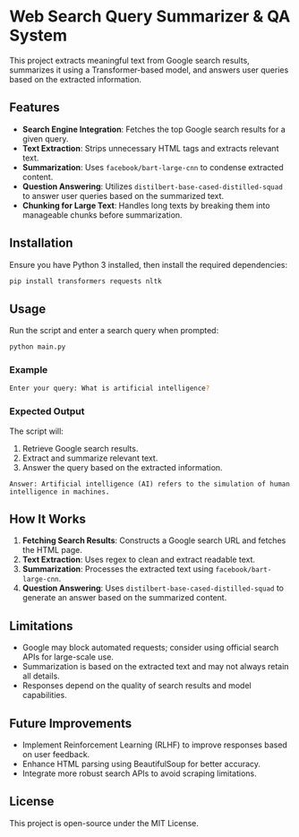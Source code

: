 # Web Search Query Summarizer & QA System

This project extracts meaningful text from Google search results, summarizes it using a Transformer-based model, and answers user queries based on the extracted information.

## Features
- **Search Engine Integration**: Fetches the top Google search results for a given query.
- **Text Extraction**: Strips unnecessary HTML tags and extracts relevant text.
- **Summarization**: Uses `facebook/bart-large-cnn` to condense extracted content.
- **Question Answering**: Utilizes `distilbert-base-cased-distilled-squad` to answer user queries based on the summarized text.
- **Chunking for Large Text**: Handles long texts by breaking them into manageable chunks before summarization.

## Installation
Ensure you have Python 3 installed, then install the required dependencies:

```bash
pip install transformers requests nltk
```

## Usage
Run the script and enter a search query when prompted:

```bash
python main.py
```

### Example
```bash
Enter your query: What is artificial intelligence?
```

### Expected Output
The script will:
1. Retrieve Google search results.
2. Extract and summarize relevant text.
3. Answer the query based on the extracted information.

```plaintext
Answer: Artificial intelligence (AI) refers to the simulation of human intelligence in machines.
```

## How It Works
1. **Fetching Search Results**: Constructs a Google search URL and fetches the HTML page.
2. **Text Extraction**: Uses regex to clean and extract readable text.
3. **Summarization**: Processes the extracted text using `facebook/bart-large-cnn`.
4. **Question Answering**: Uses `distilbert-base-cased-distilled-squad` to generate an answer based on the summarized content.

## Limitations
- Google may block automated requests; consider using official search APIs for large-scale use.
- Summarization is based on the extracted text and may not always retain all details.
- Responses depend on the quality of search results and model capabilities.

## Future Improvements
- Implement Reinforcement Learning (RLHF) to improve responses based on user feedback.
- Enhance HTML parsing using BeautifulSoup for better accuracy.
- Integrate more robust search APIs to avoid scraping limitations.

## License
This project is open-source under the MIT License.

